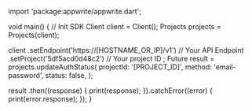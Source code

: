 import 'package:appwrite/appwrite.dart';

void main() { // Init SDK
  Client client = Client();
  Projects projects = Projects(client);

  client
    .setEndpoint('https://[HOSTNAME_OR_IP]/v1') // Your API Endpoint
    .setProject('5df5acd0d48c2') // Your project ID
  ;
  Future result = projects.updateAuthStatus(
    projectId: '[PROJECT_ID]',
    method: 'email-password',
    status: false,
  );

  result
    .then((response) {
      print(response);
    }).catchError((error) {
      print(error.response);
  });
}
